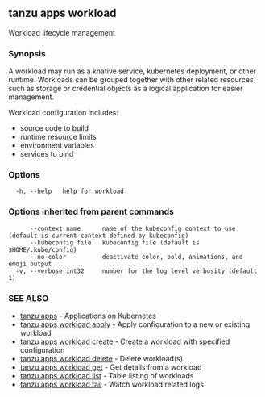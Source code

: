 ## tanzu apps workload

Workload lifecycle management

### Synopsis

A workload may run as a knative service, kubernetes deployment, or other runtime. Workloads can be grouped together with other related resources such as storage or credential objects as a logical application for easier management.

Workload configuration includes:
- source code to build
- runtime resource limits
- environment variables
- services to bind

### Options

```
  -h, --help   help for workload
```

### Options inherited from parent commands

```
      --context name      name of the kubeconfig context to use (default is current-context defined by kubeconfig)
      --kubeconfig file   kubeconfig file (default is $HOME/.kube/config)
      --no-color          deactivate color, bold, animations, and emoji output
  -v, --verbose int32     number for the log level verbosity (default 1)
```

### SEE ALSO

* [tanzu apps](tanzu_apps.md)	 - Applications on Kubernetes
* [tanzu apps workload apply](tanzu_apps_workload_apply.md)	 - Apply configuration to a new or existing workload
* [tanzu apps workload create](tanzu_apps_workload_create.md)	 - Create a workload with specified configuration
* [tanzu apps workload delete](tanzu_apps_workload_delete.md)	 - Delete workload(s)
* [tanzu apps workload get](tanzu_apps_workload_get.md)	 - Get details from a workload
* [tanzu apps workload list](tanzu_apps_workload_list.md)	 - Table listing of workloads
* [tanzu apps workload tail](tanzu_apps_workload_tail.md)	 - Watch workload related logs

